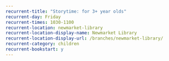 ```yaml
---
recurrent-title: "Storytime: for 3+ year olds"
recurrent-day: Friday
recurrent-times: 1030-1100
recurrent-location: newmarket-library
recurrent-location-display-name: Newmarket Library
recurrent-location-display-url: /branches/newmarket-library/
recurrent-category: children
recurrent-bookstart: y
---
```

